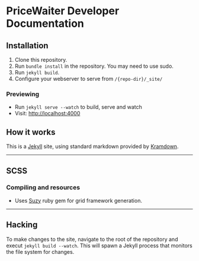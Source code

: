 PriceWaiter Developer Documentation
===

## Installation
1. Clone this repository.
2. Run `bundle install` in the repository. You may need to use sudo.
3. Run `jekyll build`.
4. Configure your webserver to serve from `/{repo-dir}/_site/`

### Previewing
* Run `jekyll serve --watch` to build, serve and watch
* Visit: [http://localhost:4000](http://localhost:4000)

## How it works
This is a [Jekyll](http://jekyllrb.com/) site, using standard markdown
provided by [Kramdown](http://kramdown.gettalong.org/).

---

## SCSS

### Compiling and resources
* Uses [Suzy](http://susy.oddbird.net/) ruby gem for grid framework generation.

---

## Hacking
To make changes to the site, navigate to the root of the repository and execut `jekyll build --watch`. This will
spawn a Jekyll process that monitors the file system for changes.
